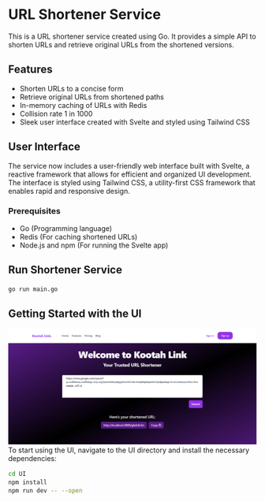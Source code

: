 # URL Shortener Service

This is a URL shortener service created using Go. It provides a simple API to shorten URLs and retrieve original URLs from the shortened versions.

## Features

- Shorten URLs to a concise form
- Retrieve original URLs from shortened paths
- In-memory caching of URLs with Redis
- Collision rate 1 in 1000
- Sleek user interface created with Svelte and styled using Tailwind CSS

## User Interface

The service now includes a user-friendly web interface built with Svelte, a reactive framework that allows for efficient and organized UI development. The interface is styled using Tailwind CSS, a utility-first CSS framework that enables rapid and responsive design.

### Prerequisites

- Go (Programming language)
- Redis (For caching shortened URLs)
- Node.js and npm (For running the Svelte app)
## Run Shortener Service
```bash
go run main.go
```
## Getting Started with the UI
![UI Screenshot](./screenshot.png)
To start using the UI, navigate to the UI directory and install the necessary dependencies:
```bash
cd UI
npm install
npm run dev -- --open